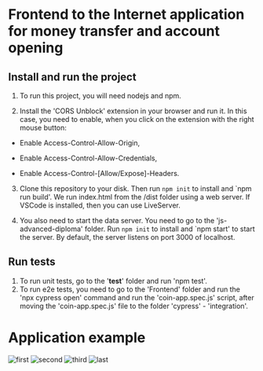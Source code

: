 # Frontend to the Internet application for money transfer and account opening

## Install and run the project
1. To run this project, you will need nodejs and npm.

2. Install the 'CORS Unblock' extension in your browser and run it.
In this case, you need to enable, when you click on the extension with the right mouse button:

  * Enable Access-Control-Allow-Origin,

  * Enable Access-Control-Allow-Credentials,

  * Enable Access-Control-[Allow/Expose]-Headers.

3. Clone this repository to your disk. Then run `npm init` to install and `npm run build'. We run index.html from the /dist folder using a web server. If VSCode is installed, then you can use LiveServer.

4. You also need to start the data server. You need to go to the 'js-advanced-diploma' folder. Run `npm init` to install and `npm start' to start the server. By default, the server listens on port 3000 of localhost.

## Run tests
1. To run unit tests, go to the '__test__' folder and run 'npm test'.
2. To run e2e tests, you need to go to the 'Frontend' folder and run the 'npx cypress open' command and run the 'coin-app.spec.js' script, after moving the 'coin-app.spec.js' file to the folder 'cypress' - 'integration'.

# Application example

![first](https://user-images.githubusercontent.com/91899278/216834204-962ec965-964a-45a4-9919-a0e190b7d45c.gif)
![second](https://user-images.githubusercontent.com/91899278/216834243-bfd7fd63-bda0-4b90-9b70-c590f03bafd7.gif)
![third](https://user-images.githubusercontent.com/91899278/216834254-f3166aff-4e55-4d35-a875-60626c916f04.gif)
![last](https://user-images.githubusercontent.com/91899278/216834255-b41bea9b-0f4e-4a42-b3ca-8ed78bf313e4.gif)


